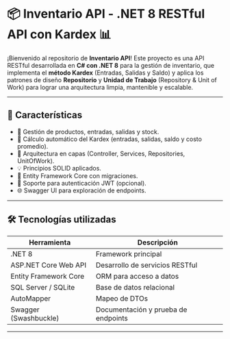 # 📦 Inventario API - .NET 8 RESTful API con Kardex 📊

¡Bienvenido al repositorio de **Inventario API**! Este proyecto es una API RESTful desarrollada en **C# con .NET 8** para la gestión de inventario, que implementa el **método Kardex** (Entradas, Salidas y Saldo) y aplica los patrones de diseño **Repositorio** y **Unidad de Trabajo** (Repository & Unit of Work) para lograr una arquitectura limpia, mantenible y escalable.

---

## 🧩 Características

- 📁 Gestión de productos, entradas, salidas y stock.
- 🔁 Cálculo automático del Kardex (entradas, salidas, saldo y costo promedio).
- 🧱 Arquitectura en capas (Controller, Services, Repositories, UnitOfWork).
- 💡 Principios SOLID aplicados.
- 🐘 Entity Framework Core con migraciones.
- 🔐 Soporte para autenticación JWT (opcional).
- 🌐 Swagger UI para exploración de endpoints.

---

## 🛠️ Tecnologías utilizadas

| Herramienta           | Descripción                            |
|-----------------------|----------------------------------------|
| .NET 8                | Framework principal                    |
| ASP.NET Core Web API  | Desarrollo de servicios RESTful        |
| Entity Framework Core | ORM para acceso a datos                |
| SQL Server / SQLite   | Base de datos relacional               |
| AutoMapper            | Mapeo de DTOs                          |
| Swagger (Swashbuckle) | Documentación y prueba de endpoints    |

---

